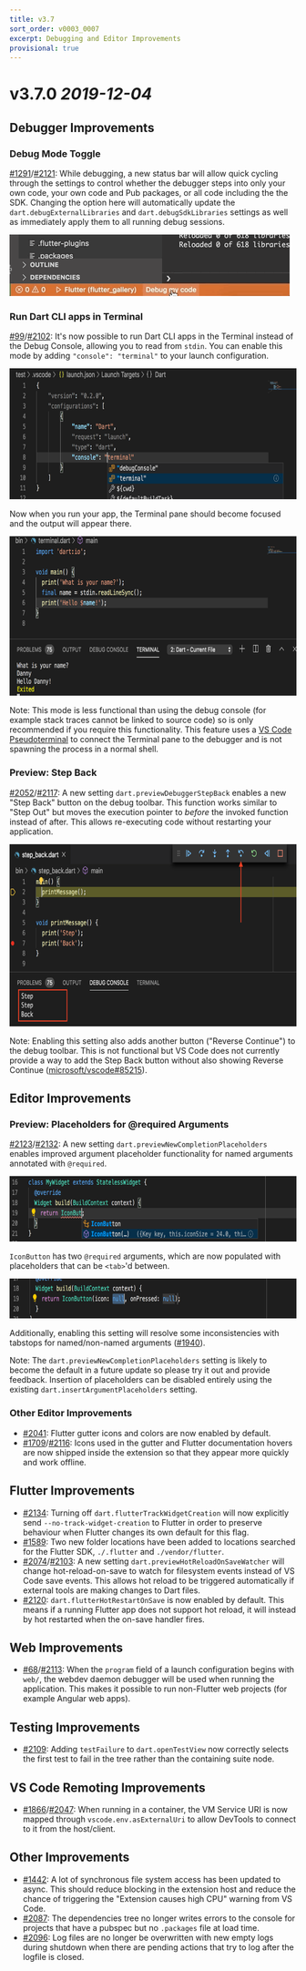 ```yaml
---
title: v3.7
sort_order: v0003_0007
excerpt: Debugging and Editor Improvements
provisional: true
---
```


# v3.7.0 *2019-12-04*

## Debugger Improvements

### Debug Mode Toggle

[#1291](https://github.com/Dart-Code/Dart-Code/issues/1291)/[#2121](https://github.com/Dart-Code/Dart-Code/issues/2121): While debugging, a new status bar will allow quick cycling through the settings to control whether the debugger steps into only your own code, your own code and Pub packages, or all code including the the SDK. Changing the option here will automatically update the `dart.debugExternalLibraries` and `dart.debugSdkLibraries` settings as well as immediately apply them to all running debug sessions.

<img src="/images/release_notes/v3.7/debug_settings_toggle.gif" width="492" height="108" />

### Run Dart CLI apps in Terminal

[#99](https://github.com/Dart-Code/Dart-Code/issues/99)/[#2102](https://github.com/Dart-Code/Dart-Code/issues/2102): It's now possible to run Dart CLI apps in the Terminal instead of the Debug Console, allowing you to read from `stdin`. You can enable this mode by adding `"console": "terminal"` to your launch configuration.

<img src="/images/release_notes/v3.7/debug_in_terminal_config.png" width="700" height="230" />

Now when you run your app, the Terminal pane should become focused and the output will appear there.

<img src="/images/release_notes/v3.7/debug_in_terminal_example.png" width="700" height="280" />

Note: This mode is less functional than using the debug console (for example stack traces cannot be linked to source code) so is only recommended if you require this functionality. This feature uses a [VS Code Pseudoterminal](https://code.visualstudio.com/api/references/vscode-api#Pseudoterminal) to connect the Terminal pane to the debugger and is not spawning the process in a normal shell.

### Preview: Step Back

[#2052](https://github.com/Dart-Code/Dart-Code/issues/2052)/[#2117](https://github.com/Dart-Code/Dart-Code/issues/2117): A new setting `dart.previewDebuggerStepBack` enables a new "Step Back" button on the debug toolbar. This function works similar to "Step Out" but moves the execution pointer to *before* the invoked function instead of after. This allows re-executing code without restarting your application.

<img src="/images/release_notes/v3.7/debug_step_back.png" width="700" height="320" />

Note: Enabling this setting also adds another button ("Reverse Continue") to the debug toolbar. This is not functional but VS Code does not currently provide a way to add the Step Back button without also showing Reverse Continue ([microsoft/vscode#85215](https://github.com/microsoft/vscode/issues/85215)).

## Editor Improvements

### Preview: Placeholders for @required Arguments

[#2123](https://github.com/Dart-Code/Dart-Code/issues/2123)/[#2132](https://github.com/Dart-Code/Dart-Code/issues/2132): A new setting `dart.previewNewCompletionPlaceholders` enables improved argument placeholder functionality for named arguments annotated with `@required`.

<img src="/images/release_notes/v3.7/completion_placeholder_list.png" width="700" height="115" />

`IconButton` has two `@required` arguments, which are now populated with placeholders that can be `<tab>`'d between.

<img src="/images/release_notes/v3.7/completion_placeholder_tabstops.png" width="700" height="70" />

Additionally, enabling this setting will resolve some inconsistencies with tabstops for named/non-named arguments ([#1940](https://github.com/Dart-Code/Dart-Code/issues/1940)).

Note: The `dart.previewNewCompletionPlaceholders` setting is likely to become the default in a future update so please try it out and provide feedback. Insertion of placeholders can be disabled entirely using the existing `dart.insertArgumentPlaceholders` setting.

### Other Editor Improvements

- [#2041](https://github.com/Dart-Code/Dart-Code/issues/2041): Flutter gutter icons and colors are now enabled by default.
- [#1709](https://github.com/Dart-Code/Dart-Code/issues/1709)/[#2116](https://github.com/Dart-Code/Dart-Code/issues/2116): Icons used in the gutter and Flutter documentation hovers are now shipped inside the extension so that they appear more quickly and work offline.

## Flutter Improvements

- [#2134](https://github.com/Dart-Code/Dart-Code/issues/2134): Turning off `dart.flutterTrackWidgetCreation` will now explicitly send `--no-track-widget-creation` to Flutter in order to preserve behaviour when Flutter changes its own default for this flag.
- [#1589](https://github.com/Dart-Code/Dart-Code/issues/1589): Two new folder locations have been added to locations searched for the Flutter SDK, `./.flutter` and `./vendor/flutter`.
- [#2074](https://github.com/Dart-Code/Dart-Code/issues/2074)/[#2103](https://github.com/Dart-Code/Dart-Code/issues/2103): A new setting `dart.previewHotReloadOnSaveWatcher` will change hot-reload-on-save to watch for filesystem events instead of VS Code save events. This allows hot reload to be triggered automatically if external tools are making changes to Dart files.
- [#2120](https://github.com/Dart-Code/Dart-Code/issues/2120): `dart.flutterHotRestartOnSave` is now enabled by default. This means if a running Flutter app does not support hot reload, it will instead by hot restarted when the on-save handler fires.

## Web Improvements

- [#68](https://github.com/Dart-Code/Dart-Code/issues/68)/[#2113](https://github.com/Dart-Code/Dart-Code/issues/2113): When the `program` field of a launch configuration begins with `web/`, the webdev daemon debugger will be used when running the application. This makes it possible to run non-Flutter web projects (for example Angular web apps).

## Testing Improvements

- [#2109](https://github.com/Dart-Code/Dart-Code/issues/2109): Adding `testFailure` to `dart.openTestView` now correctly selects the first test to fail in the tree rather than the containing suite node.

## VS Code Remoting Improvements

- [#1866](https://github.com/Dart-Code/Dart-Code/issues/1866)/[#2047](https://github.com/Dart-Code/Dart-Code/issues/2047): When running in a container, the VM Service URI is now mapped through `vscode.env.asExternalUri` to allow DevTools to connect to it from the host/client.

## Other Improvements

- [#1442](https://github.com/Dart-Code/Dart-Code/issues/1442): A lot of synchronous file system access has been updated to async. This should reduce blocking in the extension host and reduce the chance of triggering the "Extension causes high CPU" warning from VS Code.
- [#2087](https://github.com/Dart-Code/Dart-Code/issues/2087): The dependencies tree no longer writes errors to the console for projects that have a pubspec but no `.packages` file at load time.
- [#2096](https://github.com/Dart-Code/Dart-Code/issues/2096): Log files are no longer be overwritten with new empty logs during shutdown when there are pending actions that try to log after the logfile is closed.
